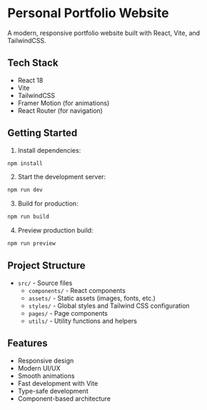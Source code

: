 # Personal Portfolio Website

A modern, responsive portfolio website built with React, Vite, and TailwindCSS.

## Tech Stack

- React 18
- Vite
- TailwindCSS
- Framer Motion (for animations)
- React Router (for navigation)

## Getting Started

1. Install dependencies:
```bash
npm install
```

2. Start the development server:
```bash
npm run dev
```

3. Build for production:
```bash
npm run build
```

4. Preview production build:
```bash
npm run preview
```

## Project Structure

- `src/` - Source files
  - `components/` - React components
  - `assets/` - Static assets (images, fonts, etc.)
  - `styles/` - Global styles and Tailwind CSS configuration
  - `pages/` - Page components
  - `utils/` - Utility functions and helpers

## Features

- Responsive design
- Modern UI/UX
- Smooth animations
- Fast development with Vite
- Type-safe development
- Component-based architecture